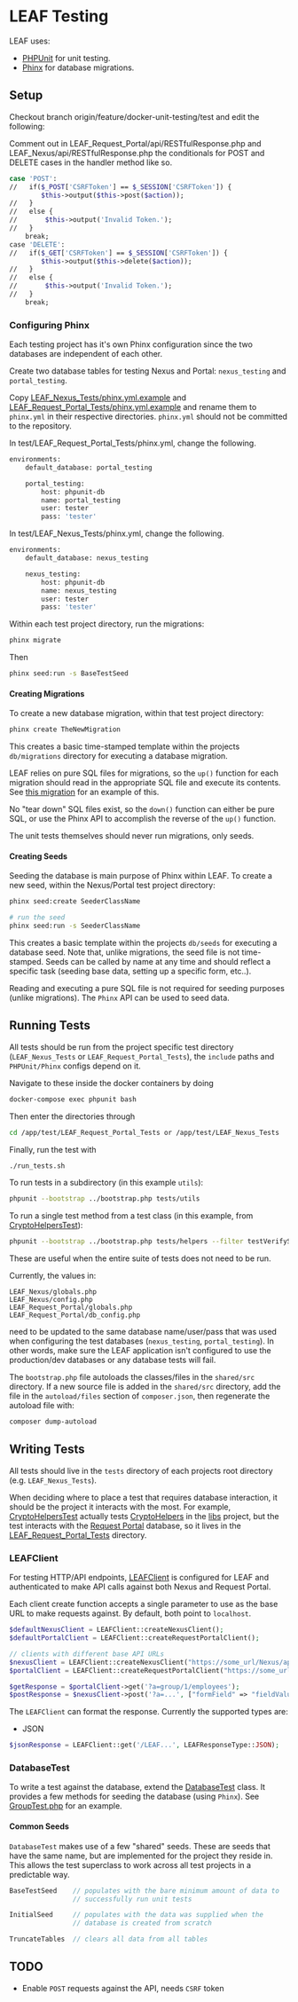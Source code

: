 # LEAF Testing

LEAF uses:

* [PHPUnit](https://phpunit.de/) for unit testing.
* [Phinx](https://phinx.org/) for database migrations.

## Setup

Checkout branch origin/feature/docker-unit-testing/test and edit the following:

Comment out in LEAF_Request_Portal/api/RESTfulResponse.php and LEAF_Nexus/api/RESTfulResponse.php the conditionals for POST and DELETE cases in the handler method like so.

```bash
case 'POST':
//   if($_POST['CSRFToken'] == $_SESSION['CSRFToken']) {
        $this->output($this->post($action));
//   }
//   else {
//       $this->output('Invalid Token.');
//   }
    break;
case 'DELETE':
//   if($_GET['CSRFToken'] == $_SESSION['CSRFToken']) {
        $this->output($this->delete($action));
//   }
//   else {
//       $this->output('Invalid Token.');
//   }
    break;
```


<!-- Install [composer](https://getcomposer.org/).

Composer handles any PHP dependencies for the testing project. Initialize composer dependencies with:

```bash
composer install
```

Composer will install `PHPUnit` and `Phinx`, so they do not need to installed separately. Both `PHPUnit` and `Phinx` can be installed globally to avoid the `./vendor/bin/` prefix when running commands, just make sure the versions installed globally match the versions listed in [composer.json](composer.json).  -->

### Configuring Phinx

Each testing project has it's own Phinx configuration since the two databases are independent of each other.

Create two database tables for testing Nexus and Portal: `nexus_testing` and `portal_testing`.

Copy [LEAF_Nexus_Tests/phinx.yml.example](LEAF_Nexus_Tests/phinx.yml.example) and [LEAF_Request_Portal_Tests/phinx.yml.example](LEAF_Request_Portal_Tests/phinx.yml.example) and rename them to `phinx.yml` in their respective directories. `phinx.yml` should not be committed to the repository.

In test/LEAF_Request_Portal_Tests/phinx.yml, change the following.
```bash
environments:
    default_database: portal_testing

    portal_testing:
        host: phpunit-db
        name: portal_testing
        user: tester
        pass: 'tester'
```
In test/LEAF_Nexus_Tests/phinx.yml, change the following.
```bash
environments:
    default_database: nexus_testing

    nexus_testing:
        host: phpunit-db
        name: nexus_testing
        user: tester
        pass: 'tester'
```

Within each test project directory, run the migrations:

```bash
phinx migrate
```
Then
```bash
phinx seed:run -s BaseTestSeed
```

#### Creating Migrations

To create a new database migration, within that test project directory:

```bash
phinx create TheNewMigration
```

This creates a basic time-stamped template within the projects `db/migrations` directory for executing a database migration.

LEAF relies on pure SQL files for migrations, so the `up()` function for each migration should read in the appropriate SQL file and execute its contents. See [this migration](LEAF_Request_Portal_Tests/db/migrations/20180301164659_init_portal.php) for an example of this.

No "tear down" SQL files exist, so the `down()` function can either be pure SQL, or use the Phinx API to accomplish the reverse of the `up()` function.

The unit tests themselves should never run migrations, only seeds.

#### Creating Seeds

Seeding the database is main purpose of Phinx within LEAF. To create a new seed, within the Nexus/Portal test project directory:

```bash
phinx seed:create SeederClassName

# run the seed
phinx seed:run -s SeederClassName
```

This creates a basic template within the projects `db/seeds` for executing a database seed. Note that, unlike migrations, the seed file is not time-stamped. Seeds can be called by name at any time and should reflect a specific task (seeding base data, setting up a specific form, etc..).

Reading and executing a pure SQL file is not required for seeding purposes (unlike migrations). The `Phinx` API can be used to seed data.

## Running Tests

All tests should be run from the project specific test directory (`LEAF_Nexus_Tests` or `LEAF_Request_Portal_Tests`), the `include` paths and `PHPUnit/Phinx` configs depend on it.

Navigate to these inside the docker containers by doing
```bash
docker-compose exec phpunit bash
```
Then enter the directories through
```bash
cd /app/test/LEAF_Request_Portal_Tests or /app/test/LEAF_Nexus_Tests
```
Finally, run the test with
```bash
./run_tests.sh
```

To run tests in a subdirectory (in this example `utils`):

```bash
phpunit --bootstrap ../bootstrap.php tests/utils
```

To run a single test method from a test class (in this example, from [CryptoHelpersTest](LEAF_Request_Portal_Tests/tests/helpers/CryptoHelpersTest.php)):

```bash
phpunit --bootstrap ../bootstrap.php tests/helpers --filter testVerifySignature_authentic
```

These are useful when the entire suite of tests does not need to be run.

Currently, the values in:

```
LEAF_Nexus/globals.php
LEAF_Nexus/config.php
LEAF_Request_Portal/globals.php
LEAF_Request_Portal/db_config.php
```

need to be updated to the same database name/user/pass that was used when configuring the test databases (`nexus_testing`, `portal_testing`). In other words, make sure the LEAF application isn't configured to use the production/dev databases or any database tests will fail.

The `bootstrap.php` file autoloads the classes/files in the `shared/src` directory. If
a new source file is added in the `shared/src` directory, add the file in the
`autoload/files` section of `composer.json`, then regenerate the autoload file
with:

```bash
composer dump-autoload
```

## Writing Tests

All tests should live in the `tests` directory of each projects root directory (e.g. `LEAF_Nexus_Tests`).

When deciding where to place a test that requires database interaction, it should be the project it interacts with the most. For example, [CryptoHelpersTest](LEAF_Request_Portal_Tests/tests/helpers/CryptoHelpersTest.php) actually tests [CryptoHelpers](../libs/php-commons/CryptoHelpers.php) in the [libs](../libs/php-commons) project, but the test interacts with the [Request Portal](../LEAF_Request_Portal) database, so it lives in the [LEAF_Request_Portal_Tests](LEAF_Request_Portal_Tests) directory.

### LEAFClient

For testing HTTP/API endpoints, [LEAFClient](shared/src/LEAFClient.php) is configured for LEAF and
authenticated to make API calls against both Nexus and Request Portal.

Each client create function accepts a single parameter to use as the base URL to make requests against. By default, both point to `localhost`.

```php
$defaultNexusClient = LEAFClient::createNexusClient();
$defaultPortalClient = LEAFClient::createRequestPortalClient();

// clients with different base API URLs
$nexusClient = LEAFClient::createNexusClient("https://some_url/Nexus/api/");
$portalClient = LEAFClient::createRequestPortalClient("https://some_url/Portal/api/");

$getResponse = $portalClient->get('?a=group/1/employees');
$postResponse = $nexusClient->post('?a=...', ["formField" => "fieldValue"]);
```

The `LEAFClient` can format the response. Currently the supported types are:

* JSON

```php
$jsonResponse = LEAFClient::get('/LEAF...', LEAFResponseType::JSON);
```

### DatabaseTest

To write a test against the database, extend the [DatabaseTest](shared/src/DatabaseTest.php) class. It provides a few methods for seeding the database (using `Phinx`). See [GroupTest.php](LEAF_Nexus_Tests/tests/api/GroupTest.php) for an example.

#### Common Seeds

`DatabaseTest` makes use of a few "shared" seeds. These are seeds that have the same name, but are implemented for the project they reside in. This allows the test superclass to work across all test projects in a predictable way.

```php
BaseTestSeed    // populates with the bare minimum amount of data to
                // successfully run unit tests

InitialSeed     // populates with the data was supplied when the
                // database is created from scratch

TruncateTables  // clears all data from all tables
```

## TODO

* Enable `POST` requests against the API, needs `CSRF` token

